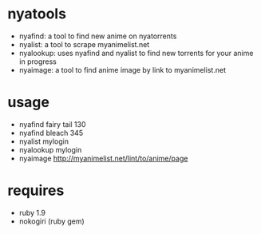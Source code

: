 nyatools
========

* nyafind: a tool to find new anime on nyatorrents
* nyalist: a tool to scrape myanimelist.net
* nyalookup: uses nyafind and nyalist to find new torrents for your anime in progress
* nyaimage: a tool to find anime image by link to myanimelist.net

usage
=====

* nyafind fairy tail 130
* nyafind bleach 345
* nyalist mylogin
* nyalookup mylogin
* nyaimage http://myanimelist.net/lint/to/anime/page

requires
========

* ruby 1.9
* nokogiri (ruby gem)
